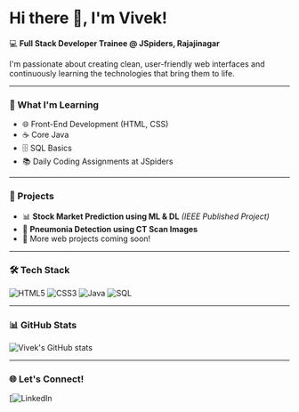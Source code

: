 # Hi there 👋, I'm Vivek!

💻 **Full Stack Developer Trainee @ JSpiders, Rajajinagar**

I'm passionate about creating clean, user-friendly web interfaces and continuously learning the technologies that bring them to life.

---

### 🚀 What I'm Learning
- 🌐 Front-End Development (HTML, CSS)
- ☕ Core Java
- 🗄️ SQL Basics
- 📚 Daily Coding Assignments at JSpiders

---

### 🧩 Projects
- 📊 **Stock Market Prediction using ML & DL** *(IEEE Published Project)*
- 🧠 **Pneumonia Detection using CT Scan Images**
- 🌱 More web projects coming soon!

---

### 🛠️ Tech Stack
![HTML5](https://img.shields.io/badge/HTML5-E34F26?style=for-the-badge&logo=html5&logoColor=white)
![CSS3](https://img.shields.io/badge/CSS3-1572B6?style=for-the-badge&logo=css3&logoColor=white)
![Java](https://img.shields.io/badge/Java-ED8B00?style=for-the-badge&logo=java&logoColor=white)
![SQL](https://img.shields.io/badge/SQL-4479A1?style=for-the-badge&logo=mysql&logoColor=white)

---

### 📊 GitHub Stats
![Vivek's GitHub stats](https://github-readme-stats.vercel.app/api?username=V1v3kx&show_icons=true&theme=tokyonight)

---

### 🌐 Let's Connect!
[![LinkedIn](www.linkedin.com/in/vivek-reddy-k)
